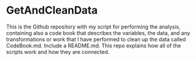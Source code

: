 # GetAndCleanData
This is the Github repository with my script for performing the analysis, containing also a code book that describes the variables, the data, and any transformations or work that I have performed to clean up the data called CodeBook.md. Include a README.md. This repo explains how all of the scripts work and how they are connected. 

